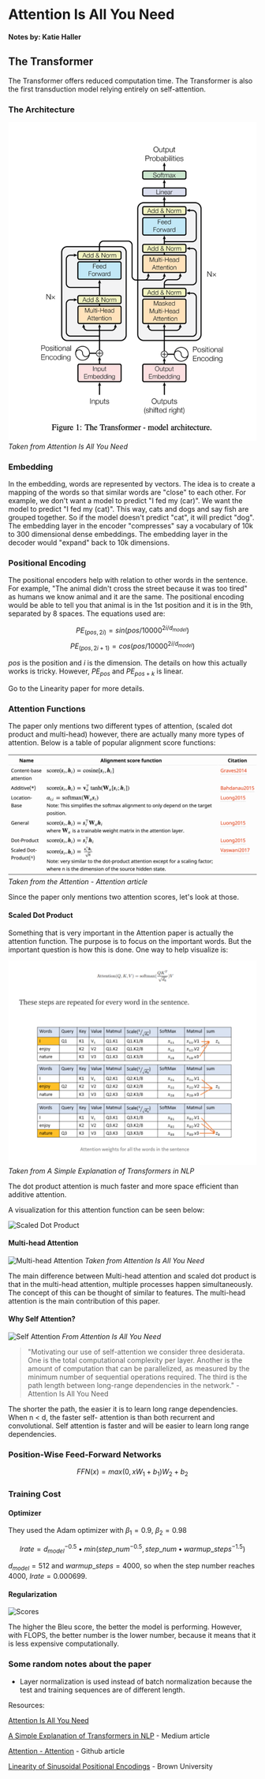 # Attention Is All You Need

#### Notes by: Katie Haller

## The Transformer

The Transformer offers reduced computation time. The Transformer is also the first transduction model relying entirely on self-attention.

### The Architecture

![The Transformer](./images/AIAYN-Fig.1.png)
*Taken from Attention Is All You Need*

### Embedding

In the embedding, words are represented by vectors. The idea is to create a mapping of the words so that similar words are "close" to each other. For example, we don't want a model to predict "I fed my (car)". We want the model to predict "I fed my (cat)". This way, cats and dogs and say fish are grouped together. So if the model doesn't predict "cat", it will predict "dog". The embedding layer in the encoder "compresses" say a vocabulary of 10k to 300 dimensional dense embeddings. The embedding layer in the decoder would "expand" back to 10k dimensions.

### Positional Encoding

The positional encoders help with relation to other words in the sentence. For example, "The animal didn't cross the street because it was too tired" as humans we know animal and it are the same. The positional encoding would be able to tell you that animal is in the 1st position and it is in the 9th, separated by 8 spaces. The equations used are:

$$PE_{(pos,2i)}=sin(pos/10000^{2i/d_{model}})$$
$$PE_{(pos,2i+1)}=cos(pos/10000^{2i/d_{model}})$$

$pos$ is the position and $i$ is the dimension. The details on how this actually works is tricky. However, $PE_{pos}$ and $PE_{pos+k}$ is linear. 

Go to the Linearity paper for more details.

### Attention Functions

The paper only mentions two different types of attention, (scaled dot product and multi-head) however, there are actually many more types of attention. Below is a table of popular alignment score functions: 

![Types of Attention](./images/AIAYN-Fig.3.png)
*Taken from the Attention - Attention article*

Since the paper only mentions two attention scores, let's look at those. 

#### Scaled Dot Product

Something that is very important in the Attention paper is actually the attention function. The purpose is to focus on the important words. But the important question is how this is done. One way to help visualize is:

![Attention Score](./images/AIAYN-Fig.2.png)
*Taken from A Simple Explanation of Transformers in NLP*

The dot product attention is much faster and more space efficient than additive attention.

A visualization for this attention function can be seen below:

![Scaled Dot Product](./images/AIAYN-Fig.5.png)

#### Multi-head Attention

![Multi-head Attention](./images/AIAYN-Fig.4.png)
*Taken from Attention Is All You Need*

The main difference between Multi-head attention and scaled dot product is that in the multi-head attention, multiple processes happen simultaneously. The concept of this can be thought of similar to features. The multi-head attention is the main contribution of this paper.

#### Why Self Attention?

![Self Attention](./images/AIAYN-Fig.6.png)
*From Attention Is All You Need*

>"Motivating our use of self-attention we consider three desiderata. One is the total computational complexity per layer. Another is the amount of computation that can be parallelized, as measured by the minimum number of sequential operations required. The third is the path length between long-range dependencies in the network." - Attention Is All You Need

The shorter the path, the easier it is to learn long range dependencies. When n < d, the faster self- attention is than both recurrent and convolutional. Self attention is faster and will be easier to learn long range dependencies. 

### Position-Wise Feed-Forward Networks

$$FFN(x)=max(0, xW_{1}+b_{1})W_{2}+b_{2}$$

### Training Cost

#### Optimizer

They used the Adam optimizer with $\beta_{1} = 0.9$, $\beta_{2} = 0.98$

$$lrate=d_{model}^{-0.5} • min(step\_num^{-0.5}, step\_num • warmup\_steps^{-1.5})$$

$d_{model} = 512$ and $warmup\_steps = 4000$, so when the step number reaches 4000, $lrate= 0.000699$.

#### Regularization

![Scores](./images/AIAYN-Fig.7.png)

The higher the Bleu score, the better the model is performing. However, with FLOPS, the better number is the lower number, because it means that it is less expensive computationally.

### Some random notes about the paper
- Layer normalization is used instead of batch normalization because the test and training sequences are of different length.

Resources:

[Attention Is All You Need](https://arxiv.org/pdf/1706.03762.pdf)

[A Simple Explanation of Transformers in NLP](https://towardsdatascience.com/simple-explanation-of-transformers-in-nlp-da1adfc5d64f) - Medium article

[Attention - Attention](https://lilianweng.github.io/lil-log/2018/06/24/attention-attention.html) - Github article

[Linearity of Sinusoidal Positional Encodings](https://cs.brown.edu/courses/cs146/assets/files/linearity.pdf) - Brown University